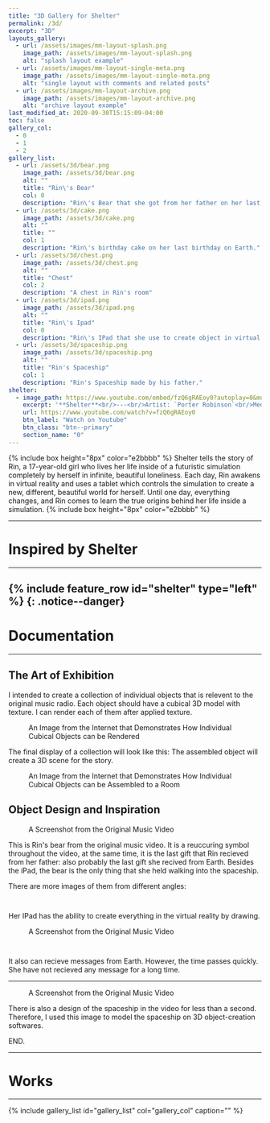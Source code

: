 ```yaml
---
title: "3D Gallery for Shelter"
permalink: /3d/
excerpt: "3D"
layouts_gallery:
  - url: /assets/images/mm-layout-splash.png
    image_path: /assets/images/mm-layout-splash.png
    alt: "splash layout example"
  - url: /assets/images/mm-layout-single-meta.png
    image_path: /assets/images/mm-layout-single-meta.png
    alt: "single layout with comments and related posts"
  - url: /assets/images/mm-layout-archive.png
    image_path: /assets/images/mm-layout-archive.png
    alt: "archive layout example"
last_modified_at: 2020-09-30T15:15:09-04:00
toc: false
gallery_col:
  - 0
  - 1
  - 2
gallery_list:
  - url: /assets/3d/bear.png
    image_path: /assets/3d/bear.png
    alt: ""
    title: "Rin\'s Bear"
    col: 0
    description: "Rin\'s Bear that she got from her father on her last birthday on Earth."
  - url: /assets/3d/cake.png
    image_path: /assets/3d/cake.png
    alt: ""
    title: ""
    col: 1
    description: "Rin\'s birthday cake on her last birthday on Earth."
  - url: /assets/3d/chest.png
    image_path: /assets/3d/chest.png
    alt: ""
    title: "Chest"
    col: 2
    description: "A chest in Rin's room"
  - url: /assets/3d/ipad.png
    image_path: /assets/3d/ipad.png
    alt: ""
    title: "Rin\'s Ipad"
    col: 0
    description: "Rin\'s IPad that she use to create object in virtual reality"
  - url: /assets/3d/spaceship.png
    image_path: /assets/3d/spaceship.png
    alt: ""
    title: "Rin's Spaceship"
    col: 1
    description: "Rin's Spaceship made by his father."
shelter:
  - image_path: https://www.youtube.com/embed/fzQ6gRAEoy0?autoplay=0&mute=0
    excerpt: '**Shelter**<br/>---<br/>Artist: `Porter Robinson`<br/>Medium: `Music Video`<br/><br/> >> i could never find the right way to tell you; have you noticed ive been gone?; cause i left behind the home that you made me; but i will carry it along; mm its a long way forward; so trust in me; ill give them shelter like youve done for me; and i know im not alone; youll be watching over us; until youre gone; >when im older ill be silent beside you; I know that words are not enough; and they wont need to know our names or our faces; but they will carry on for us'
    url: https://www.youtube.com/watch?v=fzQ6gRAEoy0
    btn_label: "Watch on Youtube"
    btn_class: "btn--primary"
    section_name: "0"
---
```


{% include box height="8px" color="e2bbbb" %}
Shelter tells the story of Rin, a 17-year-old girl who lives her life inside of a futuristic simulation completely by herself in infinite, beautiful loneliness. Each day, Rin awakens in virtual reality and uses a tablet which controls the simulation to create a new, different, beautiful world for herself. Until one day, everything changes, and Rin comes to learn the true origins behind her life inside a simulation.
{% include box height="8px" color="e2bbbb" %}

---
# Inspired by Shelter
---
{% include feature_row id="shelter" type="left" %}
{: .notice--danger}
---
# Documentation
---

## The Art of Exhibition
I intended to create a collection of individual objects that is relevent to the original music radio. Each object should have a cubical 3D model with texture. I can render each of them after applied texture.

<figure class="align-center">
  <img src="{{ site.url }}{{ site.baseurl }}/assets/3d/image7.png" alt="">
  <figcaption>An Image from the Internet that Demonstrates How Individual Cubical Objects can be Rendered</figcaption>
</figure>

The final display of a collection will look like this:
The assembled object will create a 3D scene for the story.

<figure class="no-alignment">
  <img src="{{ site.url }}{{ site.baseurl }}/assets/3d/image2.png" alt="">
  <figcaption>An Image from the Internet that Demonstrates How Individual Cubical Objects can be Assembled to a Room</figcaption>
</figure>

## Object Design and Inspiration
<figure class="align-left">
  <img src="{{ site.url }}{{ site.baseurl }}/assets/3d/image4.png" alt="">
  <figcaption>A Screenshot from the Original Music Video</figcaption>
</figure>

This is Rin's bear from the original music video. It is a reuccuring symbol throughout the video, at the same time, it is the last gift that Rin recieved from her father: also probably the last gift she recived from Earth. Besides the iPad, the bear is the only thing that she held walking into the spaceship.

There are more images of them from different angles:

<figure class="align-left" style="width: 150px">
  <img src="{{ site.url }}{{ site.baseurl }}/assets/3d/image14.png" alt="">
</figure>
<figure class="align-left" style="width: 150px">
  <img src="{{ site.url }}{{ site.baseurl }}/assets/3d/image15.png" alt="">
</figure>

Her IPad has the ability to create everything in the virtual reality by drawing.
<figure class="align-left">
  <img src="{{ site.url }}{{ site.baseurl }}/assets/3d/image8.png" alt="">
  <figcaption>A Screenshot from the Original Music Video</figcaption>
</figure>

<figure class="align-left" style="width: 150px">
  <img src="{{ site.url }}{{ site.baseurl }}/assets/3d/image9.png" alt="">
</figure>
<figure class="align-left" style="width: 150px">
  <img src="{{ site.url }}{{ site.baseurl }}/assets/3d/image12.png" alt="">
</figure>

It also can recieve messages from Earth. However, the time passes quickly. She have not recieved any message for a long time.

---

<figure class="align-center">
  <img src="{{ site.url }}{{ site.baseurl }}/assets/3d/image10.png" alt="">
  <figcaption>A Screenshot from the Original Music Video</figcaption>
</figure>

There is also a design of the spaceship in the video for less than a second. Therefore, I used this image to model the spaceship on 3D object-creation softwares.


END.

---
# Works
---
{% include gallery_list id="gallery_list" col="gallery_col" caption="" %}